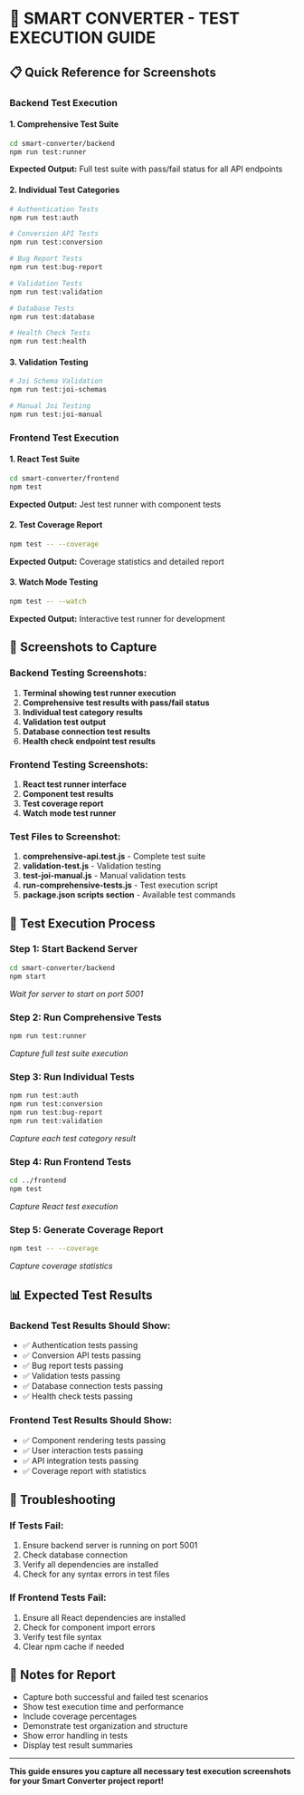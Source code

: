 # 🧪 SMART CONVERTER - TEST EXECUTION GUIDE

## 📋 Quick Reference for Screenshots

### **Backend Test Execution**

#### **1. Comprehensive Test Suite**
```bash
cd smart-converter/backend
npm run test:runner
```
**Expected Output:** Full test suite with pass/fail status for all API endpoints

#### **2. Individual Test Categories**
```bash
# Authentication Tests
npm run test:auth

# Conversion API Tests  
npm run test:conversion

# Bug Report Tests
npm run test:bug-report

# Validation Tests
npm run test:validation

# Database Tests
npm run test:database

# Health Check Tests
npm run test:health
```

#### **3. Validation Testing**
```bash
# Joi Schema Validation
npm run test:joi-schemas

# Manual Joi Testing
npm run test:joi-manual
```

### **Frontend Test Execution**

#### **1. React Test Suite**
```bash
cd smart-converter/frontend
npm test
```
**Expected Output:** Jest test runner with component tests

#### **2. Test Coverage Report**
```bash
npm test -- --coverage
```
**Expected Output:** Coverage statistics and detailed report

#### **3. Watch Mode Testing**
```bash
npm test -- --watch
```
**Expected Output:** Interactive test runner for development

## 📸 Screenshots to Capture

### **Backend Testing Screenshots:**
1. **Terminal showing test runner execution**
2. **Comprehensive test results with pass/fail status**
3. **Individual test category results**
4. **Validation test output**
5. **Database connection test results**
6. **Health check endpoint test results**

### **Frontend Testing Screenshots:**
1. **React test runner interface**
2. **Component test results**
3. **Test coverage report**
4. **Watch mode test runner**

### **Test Files to Screenshot:**
1. **comprehensive-api.test.js** - Complete test suite
2. **validation-test.js** - Validation testing
3. **test-joi-manual.js** - Manual validation tests
4. **run-comprehensive-tests.js** - Test execution script
5. **package.json scripts section** - Available test commands

## 🎯 Test Execution Process

### **Step 1: Start Backend Server**
```bash
cd smart-converter/backend
npm start
```
*Wait for server to start on port 5001*

### **Step 2: Run Comprehensive Tests**
```bash
npm run test:runner
```
*Capture full test suite execution*

### **Step 3: Run Individual Tests**
```bash
npm run test:auth
npm run test:conversion
npm run test:bug-report
npm run test:validation
```
*Capture each test category result*

### **Step 4: Run Frontend Tests**
```bash
cd ../frontend
npm test
```
*Capture React test execution*

### **Step 5: Generate Coverage Report**
```bash
npm test -- --coverage
```
*Capture coverage statistics*

## 📊 Expected Test Results

### **Backend Test Results Should Show:**
- ✅ Authentication tests passing
- ✅ Conversion API tests passing
- ✅ Bug report tests passing
- ✅ Validation tests passing
- ✅ Database connection tests passing
- ✅ Health check tests passing

### **Frontend Test Results Should Show:**
- ✅ Component rendering tests passing
- ✅ User interaction tests passing
- ✅ API integration tests passing
- ✅ Coverage report with statistics

## 🔧 Troubleshooting

### **If Tests Fail:**
1. Ensure backend server is running on port 5001
2. Check database connection
3. Verify all dependencies are installed
4. Check for any syntax errors in test files

### **If Frontend Tests Fail:**
1. Ensure all React dependencies are installed
2. Check for component import errors
3. Verify test file syntax
4. Clear npm cache if needed

## 📝 Notes for Report

- Capture both successful and failed test scenarios
- Show test execution time and performance
- Include coverage percentages
- Demonstrate test organization and structure
- Show error handling in tests
- Display test result summaries

---

**This guide ensures you capture all necessary test execution screenshots for your Smart Converter project report!** 